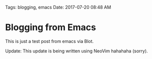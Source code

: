 Tags: blogging, emacs
Date: 2017-07-20 08:48 AM

# Blogging from Emacs

This is just a test post from emacs via Blot.

Update: This update is being written using NeoVim hahahaha (sorry).

